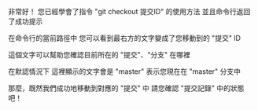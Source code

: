 非常好！
您已經學會了指令 "git checkout 提交ID" 的使用方法
並且命令行返回了成功提示

在命令行的當前路徑中
您可以看到最右方的文字變成了您移動到的 "提交" ID

這個文字可以幫助您確認目前所在的 "提交"、"分支" 在哪裡

在默認情況下
這裡顯示的文字會是 "master"
表示您現在在 "master" 分支中

那麼，既然我們成功地移動到對應的 "提交" 中
請您確認 "提交記錄" 中的狀態吧！

